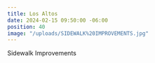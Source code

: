 ```yaml
---
title: Los Altos
date: 2024-02-15 09:50:00 -06:00
position: 40
image: "/uploads/SIDEWALK%20IMPROVEMENTS.jpg"
---
```


Sidewalk Improvements
